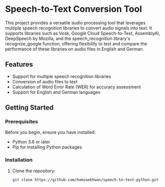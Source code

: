 # Speech-to-Text Conversion Tool

This project provides a versatile audio processing tool that leverages multiple speech recognition libraries to convert audio signals into text. It supports libraries such as Vosk, Google Cloud Speech-to-Text, AssemblyAI, DeepSpeech by Mozilla, and the speech_recognition library's recognize_google function, offering flexibility to test and compare the performance of these libraries on audio files in English and German.

## Features

- Support for multiple speech recognition libraries
- Conversion of audio files to text
- Calculation of Word Error Rate (WER) for accuracy assessment
- Support for English and German languages

## Getting Started

### Prerequisites

Before you begin, ensure you have installed:
- Python 3.6 or later
- Pip for installing Python packages

### Installation

1. Clone the repository:
   ```bash
   git clone https://github.com/hamzaekhwan/speech-to-text-python.git

